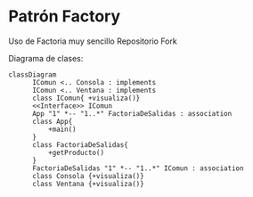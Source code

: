# Patrón Factory

Uso de Factoria muy sencillo
Repositorio Fork

Diagrama de clases:

```mermaid
classDiagram
      IComun <.. Consola : implements
      IComun <.. Ventana : implements
      class IComun{ +visualiza()}
      <<Interface>> IComun
      App "1" *-- "1..*" FactoriaDeSalidas : association
      class App{
          +main()
      }
      class FactoriaDeSalidas{
          +getProducto()
      }
      FactoriaDeSalidas "1" *-- "1..*" IComun : association
      class Consola {+visualiza()}
      class Ventana {+visualiza()} 
      
```